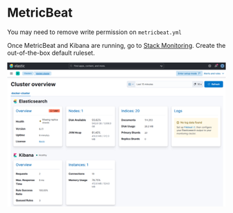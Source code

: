 # MetricBeat

You may need to remove write permission on `metricbeat.yml`

Once MetricBeat and Kibana are running, go to [Stack Monitoring](http://localhost:5601/app/monitoring#/overview).
Create the out-of-the-box default ruleset.

![image](./ClusterOverview.png)